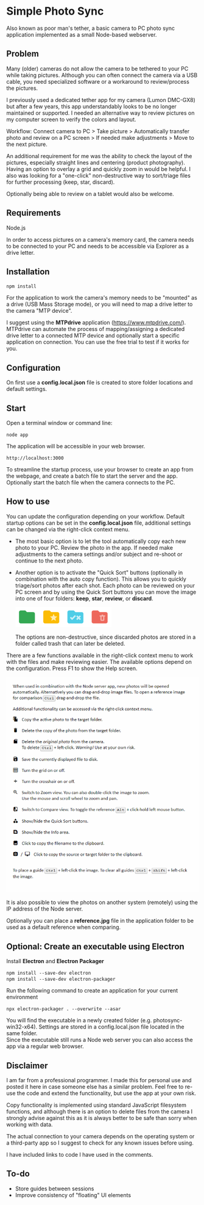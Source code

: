 # Simple Photo Sync

Also known as poor man's tether, a basic camera to PC photo sync application implemented as a small Node-based webserver.

## Problem

Many (older) cameras do not allow the camera to be tethered to your PC while taking pictures. Although you can often connect the camera via a USB cable, you need specialized software or a workaround to review/process the pictures.

I previously used a dedicated tether app for my camera (Lumon DMC-GX8) but after a few years, this app understandably looks to be no longer maintained or supported. I needed an alternative way to review pictures on my computer screen to verify the colors and layout.

Workflow: Connect camera to PC > Take picture > Automatically transfer photo and review on a PC screen > If needed make adjustments > Move to the next picture.

An additional requirement for me was the ability to check the layout of the pictures, especially straight lines and centering (product photography). Having an option to overlay a grid and quickly zoom in would be helpful. I also was looking for a "one-click" non-destructive way to sort/triage files for further processing (keep, star, discard). 

Optionally being able to review on a tablet would also be welcome.

## Requirements
Node.js

In order to access pictures on a camera's memory card, the camera needs to be connected to your PC and needs to be accessible via Explorer as a drive letter. 

## Installation

    npm install

For the application to work the camera's memory needs to be "mounted" as a drive (USB Mass Storage mode), or you will need to map a drive letter to the camera "MTP device".

I suggest using the **MTPdrive** application (https://www.mtpdrive.com/). MTPdrive can automate the process of mapping/assigning a dedicated drive letter to a connected MTP device and optionally start a specific application on connection. You can use the free trial to test if it works for you.


## Configuration

On first use a **config.local.json** file is created to store folder locations and default settings.

## Start

Open a terminal window or command line:

    node app

The application will be accessible in your web browser.
 
    http://localhost:3000
 
To streamline the startup process, use your browser to create an app from the webpage, and create a batch file to start the server and the app. Optionally start the batch file when the camera connects to the PC.

## How to use

You can update the configuration depending on your workflow. Default startup options can be set in the **config.local.json** file, additional settings can be changed via the right-click context menu.

- The most basic option is to let the tool automatically copy each new photo to your PC. Review the photo in the app. If needed make adjustments to the camera settings and/or subject and re-shoot or continue to the next photo.
- Another option is to activate the "Quick Sort" buttons (optionally in combination with the auto copy function). This allows you to quickly triage/sort photos after each shot. Each photo can be reviewed on your PC screen and by using the Quick Sort buttons you can move the image into one of four folders: **keep**, **star**, **review**, or **discard**. 

    ![Quick Sort Buttons](./art/quick-sort-buttons.png)

    The options are non-destructive, since discarded photos are stored in a folder called trash that can later be deleted. 

There are a few functions available in the right-click context menu to work with the files and make reviewing easier. The available options depend on the configuration. Press F1 to show the Help screen.

![How to use](./art/help.png)

It is also possible to view the photos on another system (remotely) using the IP address of the Node server.

Optionally you can place a **reference.jpg** file in the application folder to be used as a default reference when comparing.

## Optional: Create an executable using Electron
Install **Electron** and **Electron Packager** 

    npm install --save-dev electron   
    npm install --save-dev electron-packager   

Run the following command to create an application for your current environment

    npx electron-packager . --overwrite --asar

You will find the executable in a newly created folder (e.g. photosync-win32-x64). Settings are stored in a config.local.json file located in the same folder.  
Since the executable still runs a Node web server you can also access the app via a regular web browser. 

## Disclaimer

I am far from a professional programmer. I made this for personal use and posted it here in case someone else has a similar problem. Feel free to re-use the code and extend the functionality, but use the app at your own risk. 

Copy functionality is implemented using standard JavaScript filesystem functions, and although there is an option to delete files from the camera I strongly advise against this as it is always better to be safe than sorry when working with data. 

The actual connection to your camera depends on the operating system or a third-party app so I suggest to check for any known issues before using.

I have included links to code I have used in the comments.

## To-do

- Store guides between sessions
- Improve consistency of "floating" UI elements
